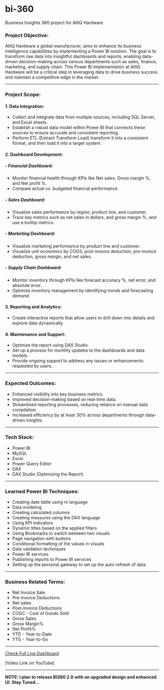 # bi-360
Business Insights 360 project for AtliQ Hardware

### Project Objective:
AtliQ Hardware a global manufacturer, aims to enhance its business intelligence capabilities by implementing a Power BI solution. The goal is to transform raw data into insightful dashboards and reports, enabling data-driven decision-making across various departments such as sales, finance, marketing, and supply chain. This Power BI implementation at AtliQ Hardware will be a critical step in leveraging data to drive business success and maintain a competitive edge in the market.
___
### Project Scope:
#### 1.	Data Integration:
-	Collect and integrate data from multiple sources, including SQL Server, and Excel sheets.
-	Establish a robust data model within Power BI that connects these sources to ensure accurate and consistent reporting.
-	Perform ETL (Extract Transform Load) transform it into a consistent format, and then load it into a target system.

#### 2.	Dashboard Development:
##### -	Financial Dashboard:
  -	Monitor financial health through KPIs like Net sales, Gross margin %, and Net profit %.
  -	Compare actual vs. budgeted financial performance.
##### -	Sales Dashboard:
  -	Visualize sales performance by region, product line, and customer.
  -	Track key metrics such as net sales in dollars, and gross margin %, and use a tooltip metrics.
##### -	Marketing Dashboard:
  - Visualize marketing performance by product line and customer.
  - Visualize unit economics by COGS, post-invoice deduction, pre-invoice deduction, gross margin, and net sales.
##### -	Supply Chain Dashboard:
  -	Monitor inventory through KPIs like forecast accuracy %, net error, and absolute error.
  -	Optimize inventory management by identifying trends and forecasting demand.

#### 3.	Reporting and Analytics:
-	Create interactive reports that allow users to drill down into details and explore data dynamically.

#### 4.	Maintenance and Support:
-	Optimize the report using DAX Studio.
-	Set up a process for monthly updates to the dashboards and data models.
-	Provide ongoing support to address any issues or enhancements requested by users.
___
### Expected Outcomes:
-	Enhanced visibility into key business metrics.
-	Improved decision-making based on real-time data.
-	Streamlined reporting processes, reducing reliance on manual data compilation.
-	Increased efficiency by at least 30% across departments through data-driven insights.
___
### Tech Stack:
-	Power BI
-	MySQL
-	Excel
-	Power Query Editor
-	DAX
-	DAX Studio (Optimizing the Report)
___
### Learned Power BI Techniques:
-	Creating date table using m language
-	Data modeling
-	Creating calculated columns
-	Creating measures using the DAX language
-	Using KPI indicators
-	Dynamic titles based on the applied filters
-	Using Bookmarks to switch between two visuals
-	Page navigation with buttons
-	Conditional formatting of the values in visuals
-	Data validation techniques
-	Power BI services
-	Publishing reports to Power BI services
-	Setting up the personal gateway to set up the auto-refresh of data
___
### Business Related Terms:
-	Net Invoice Sale
-	Pre-Invoice Deductions
-	Net sales
-	Post-Invoice Deductions
-	COGC - Cost of Goods Sold
-	Gross Sales
-	Gross Margin%
-	Net Profit%
-	YTD - Year-to-Date
-	YTG - Year-to-Go
___
[Check Full Live Dashboard](https://project.novypro.com/p74feZ)

[Video Link on YouTube] 
___

**NOTE: I plan to release BI360 2.0 with an upgraded design and enhanced UI. Stay Tuned...**

